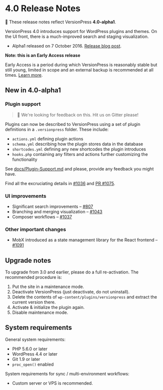 # 4.0 Release Notes

:construction: These release notes reflect VersionPress **4.0-alpha1**. 

VersionPress 4.0 introduces support for WordPress plugins and themes. On the UI front, there is a much-improved search and staging visualization.

- Alpha1 released on 7 October 2016. [Release blog post](#).


<div class="note">
  <p><strong>Note: this is an Early Access release</strong></p>
  <p>Early Access is a period during which VersionPress is reasonably stable but still young, limited in scope and an external backup is recommended at all times. <a href="../getting-started/about-eap">Learn more</a>.</p>
</div>


## New in 4.0-alpha1

### Plugin support

> :wave: We're looking for feedback on this. Hit us on Gitter please!

Plugins can now be described to VersionPress using a set of plugin definitions in a `.versionpress` folder. These include:

- `actions.yml` defining plugin actions
- `schema.yml` describing how the plugin stores data in the database
- `shortcodes.yml` defining any new shortcodes the plugin introduces
- `hooks.php` containing any filters and actions further customizing the functionality 

See [docs/Plugin-Support.md](https://github.com/versionpress/versionpress/blob/1e994d949f8984a22f1a0733ecc493195e741181/docs/Plugin-Support.md) and please, provide any feedback you might have.

Find all the excruciating details in [#1036](https://github.com/versionpress/versionpress/issues/1036) and [PR #1075](https://github.com/versionpress/versionpress/pull/1075).

### UI improvements

- Significant search improvements – [#807](https://github.com/versionpress/versionpress/issues/807)
- Branching and merging visualization – [#1043](https://github.com/versionpress/versionpress/issues/1043)
- Composer workflows – [#1037](https://github.com/versionpress/versionpress/issues/1037)

### Other important changes

- MobX introduced as a state management library for the React frontend – [#1091](https://github.com/versionpress/versionpress/issues/1091)

## Upgrade notes

To upgrade from 3.0 and earlier, please do a full re-activation. The recommended procedure is:

 1. Put the site in a maintenance mode.
 2. Deactivate VersionPress (just deactivate, do not uninstall).
 3. Delete the contents of `wp-content/plugins/versionpress` and extract the current version there.
 4. Activate & initialize the plugin again.
 5. Disable maintenance mode.


## System requirements

General system requirements:

 - PHP 5.6.0 or later
 - WordPress 4.4 or later
 - Git 1.9 or later
 - `proc_open()` enabled

System requirements for sync / multi-environment workflows:

 - Custom server or VPS is recommended.
